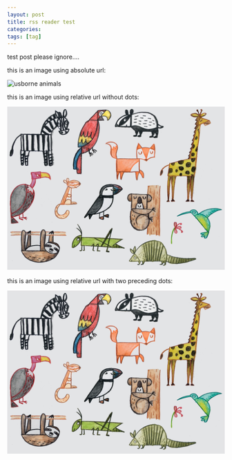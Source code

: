 ```yaml
---
layout: post
title: rss reader test
categories:
tags: [tag]
---
```


test post please ignore....

this is an image using absolute url:

![usborne animals](http://thetrianglesky.com/assets/img/blog/2020/usborne-animals-1200x901.png)

this is an image using relative url without dots:

![usborne animals](/assets/img/blog/2020/usborne-animals-1200x901.png)


this is an image using relative url with two preceding dots:

![usborne animals](../assets/img/blog/2020/usborne-animals-1200x901.png)